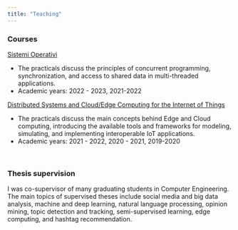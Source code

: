 ```yaml
---
title: "Teaching"
---
```

### **Courses**
[Sistemi Operativi](https://www.unical.it/storage/cds/7179/activities/100549/)
- The practicals discuss the principles of concurrent programming, synchronization, and access to shared data in multi-threaded applications.
- Academic years: 2022 - 2023, 2021-2022

[Distributed Systems and Cloud/Edge Computing for the Internet of Things](https://www.unical.it/storage/cds/7419/activities/83787/)
- The practicals discuss the main concepts behind Edge and Cloud computing, introducing the available tools and frameworks for modeling, simulating, and implementing interoperable IoT applications.
- Academic years: 2021 - 2022, 2020 - 2021, 2019-2020
<br>

### **Thesis supervision**
I was co-supervisor of many graduating students in Computer Engineering. The main topics of supervised theses
include social media and big data analysis, machine and deep learning, natural language processing, opinion mining, topic detection and tracking, semi-supervised learning, edge computing, and hashtag recommendation.
